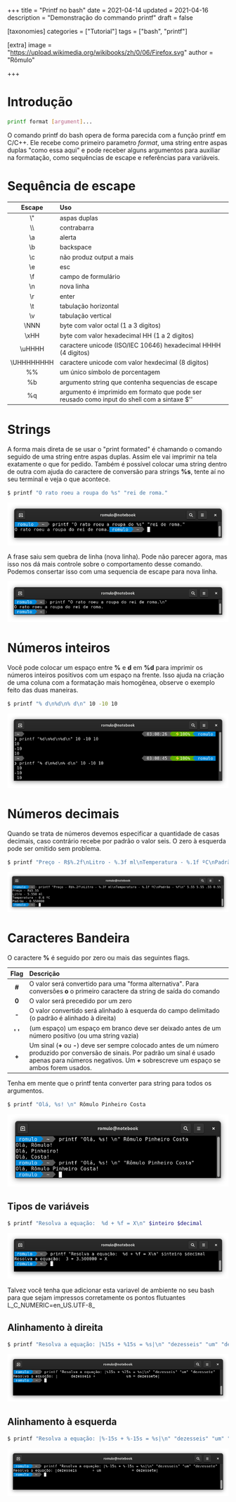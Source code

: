 +++
title = "Printf no bash"
date = 2021-04-14
updated = 2021-04-16
description = "Demonstração do commando printf"
draft = false

[taxonomies]
categories = ["Tutorial"]
tags = ["bash", "printf"]

[extra]
image = "https://upload.wikimedia.org/wikibooks/zh/0/06/Firefox.svg"
author = "Rômulo"


+++


# Introdução
```bash
printf format [argument]...
```

O comando printf do bash opera de forma parecida com a função printf em C/C++. Ele recebe como primeiro parametro _format_, uma string entre aspas duplas "como essa aqui" e pode receber alguns argumentos para auxiliar na formatação, como sequências de escape e referências para variáveis. 

# Sequência de escape
|Escape|Uso|
|:---:|:---|
|\\" | aspas duplas|
|\\\ | contrabarra|
|\a | alerta|
|\b | backspace|
|\c | não produz output a mais|
|\e | esc|
|\f | campo de formulário|
|\n | nova linha|
|\r | enter|
|\t | tabulação horizontal|
|\v | tabulação vertical|
|\NNN | byte com valor octal (1 a 3 digitos)
|\xHH | byte com valor hexadecimal HH (1 a 2 digitos)
|\uHHHH | caractere unicode (ISO/IEC 10646) hexadecimal HHHH (4 digitos)
|\UHHHHHHHH | caractere unicode com valor hexdecimal (8 digitos)
|\%\% | um único símbolo de porcentagem|
|\%b | argumento string que contenha sequencias de escape|
|\%q | argumento é imprimido em formato que pode ser reusado como input do shell com a sintaxe $''

# Strings
A forma mais direta de se usar o "print formated" é chamando o comando seguido de uma string entre aspas duplas. Assim ele vai imprimir na tela exatamente o que for pedido. Também é possível colocar uma string dentro de outra com ajuda do caractere de conversão para strings __%s__, tente aí no seu terminal e veja o que acontece.  
```bash
$ printf "O rato roeu a roupa do %s" "rei de roma."
```

<img src=/images/printf-output1.png title="Em nenhum momento pedimos ao printf que imprimisse uma nova linha"></img>

A frase saiu sem quebra de linha (nova linha). Pode não parecer agora, mas isso nos dá mais controle sobre o comportamento desse comando. Podemos consertar isso com uma sequencia de escape para nova linha.

<img src=/images/printf-output2.png title="uma string com uma quebra de linha no último caractere"></img>

# Números inteiros
Você pode colocar um espaço entre __%__ e __d__ em __%d__ para imprimir os números inteiros positivos com um espaço na frente. Isso ajuda na criação de uma coluna com a formatação mais homogênea, observe o exemplo feito das duas maneiras.  
```bash
$ printf "% d\n%d\n% d\n" 10 -10 10
```

<img src="/images/printf-output8.png" title=""></img>

# Números decimais
Quando se trata de números devemos especificar a quantidade de casas decimais, caso contrário recebe por padrão o valor seis. O zero à esquerda pode ser omitido sem problema.
```bash
$ printf "Preço - R$%.2f\nLitro - %.3f ml\nTemperatura - %.1f ºC\nPadrão - %f\n" 5.55 5.55 .55 0.55
```
<img src=/images/printf-output7.png></img>

# Caracteres Bandeira
O caractere __%__ é seguido por zero ou mais das seguintes flags.  

|Flag|Descrição|
|:---:|:---|
|__#__ |O valor será convertido para uma "forma alternativa". Para conversões __o__ o primeiro caractere da string de saída do comando |
|__0__ |O valor será precedido por um zero|
|__-__ |O valor convertido será alinhado à esquerda do campo delimitado (o padrão é alinhado à direita)|
|__' '__ |(um espaço) um espaço em branco deve ser deixado antes de um número positivo (ou uma string vazia)|
|__+__ |Um sinal (__+__ ou __-__) deve ser sempre colocado antes de um número produzido por conversão de sinais. Por padrão um sinal é usado apenas para números negativos. Um __+__ sobrescreve um espaço se ambos forem usados.|

Tenha em mente que o printf tenta converter para string para todos os argumentos.  
```bash
$ printf "Olá, %s! \n" Rômulo Pinheiro Costa

```
<img src=/images/printf-output3.png title="%s é substituído pelo próximo parametro do tipo string"></img>

## Tipos de variáveis
```bash
$ printf "Resolva a equação:  %d + %f = X\n" $inteiro $decimal	
```
<img src=/images/printf-output4.png></img>  
  
Talvez você tenha que adicionar esta variavel de ambiente no seu bash para que sejam impressos corretamente os pontos flutuantes L_C_NUMERIC=en_US.UTF-8_  

## Alinhamento à direita
```bash
$ printf "Resolva a equação: |%15s + %15s = %s|\n" "dezesseis" "um" "dezessete"

```
<img src=/images/printf-output5.png></img>
	
## Alinhamento à esquerda
```bash
$ printf "Resolva a equação: |%-15s + %-15s = %s|\n" "dezesseis" "um" "dezessete"
```
<img src=/images/printf-output6.png></img>

